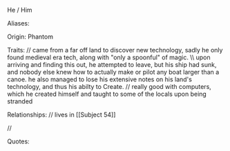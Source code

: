 He / Him

Aliases:
 
Origin: Phantom

Traits:
 // came from a far off land to discover new technology, sadly he only found medieval era tech, along with "only a spoonful" of magic. 
  \\\ upon arriving and finding this out, he attempted to leave, but his ship had sunk, and nobody else knew how to actually make or pilot any boat larger than a canoe. he also managed to lose his extensive notes on his land's technology, and thus his abilty to Create.
 // really good with computers, which he created himself and taught to some of the locals upon being stranded
 
Relationships:
 // lives in [[Subject 54]]
 
 // 

Quotes:
